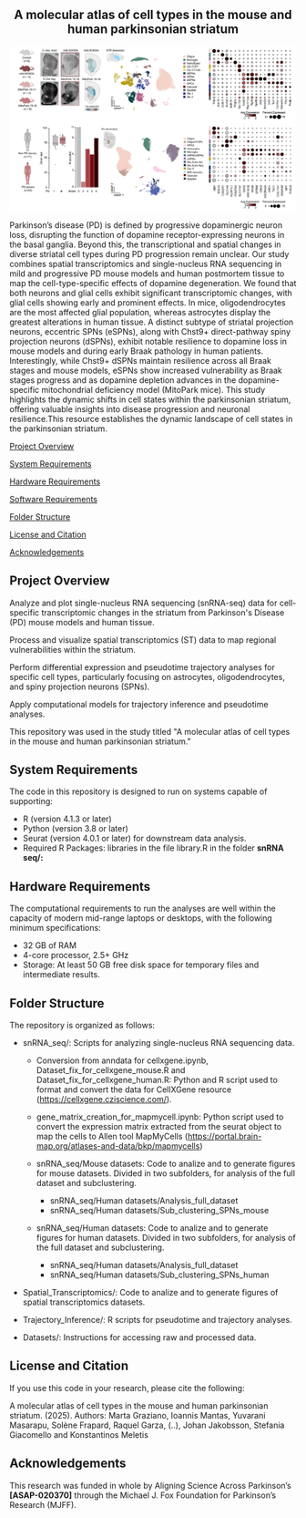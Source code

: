 <div align="center">
    <h2><strong>A molecular atlas of cell types in the mouse and human parkinsonian striatum</strong></h2>
    <img src="snRNA seq/Githhub_image.png" alt="Description of the image" width="900" />
</div>

Parkinson’s disease (PD) is defined by progressive dopaminergic neuron loss, disrupting the function of dopamine receptor-expressing neurons in the basal ganglia. Beyond this, the transcriptional and spatial changes in diverse striatal cell types during PD progression remain unclear. Our study combines spatial transcriptomics and single-nucleus RNA sequencing in mild and progressive PD mouse models and human postmortem tissue to map the cell-type-specific effects of dopamine degeneration. We found that both neurons and glial cells exhibit significant transcriptomic changes, with glial cells showing early and prominent effects. In mice, oligodendrocytes are the most affected glial population, whereas astrocytes display the greatest alterations in human tissue. A distinct subtype of striatal projection neurons, eccentric SPNs (eSPNs), along with Chst9+ direct-pathway spiny projection neurons (dSPNs), exhibit notable resilience to dopamine loss in mouse models and during early Braak pathology in human patients. Interestingly, while Chst9+ dSPNs maintain resilience across all Braak stages and mouse models, eSPNs show increased vulnerability as Braak stages progress and as dopamine depletion advances in the dopamine-specific mitochondrial deficiency model (MitoPark mice). This study highlights the dynamic shifts in cell states within the parkinsonian striatum, offering valuable insights into disease progression and neuronal resilience.This resource establishes the dynamic landscape of cell states in the parkinsonian striatum.


[Project Overview](#Project_Overview)

[System Requirements](#System_Requirements)

[Hardware Requirements](#Hardware_Requirements)

[Software Requirements](#Software_Requirements)

[Folder Structure](#Folder_Structure)

[License and Citation](#License_and_Citation)

[Acknowledgements](#Acknowledgements)

## Project Overview

Analyze and plot single-nucleus RNA sequencing (snRNA-seq) data for cell-specific transcriptomic changes in the striatum from Parkinson's Disease (PD) mouse models and human tissue.

Process and visualize spatial transcriptomics (ST) data to map regional vulnerabilities within the striatum.

Perform differential expression and pseudotime trajectory analyses for specific cell types, particularly focusing on astrocytes, oligodendrocytes, and spiny projection neurons (SPNs).

Apply computational models for trajectory inference and pseudotime analyses.

This repository was used in the study titled "A molecular atlas of cell types in the mouse and human parkinsonian striatum."
## System Requirements

The code in this repository is designed to run on systems capable of supporting:

- R (version 4.1.3 or later)
- Python (version 3.8 or later)
- Seurat (version 4.0.1 or later) for downstream data analysis.
- Required R Packages: libraries in the file library.R in the folder **snRNA seq/:**
## Hardware Requirements

The computational requirements to run the analyses are well within the capacity of modern mid-range laptops or desktops, with the following minimum specifications:

- 32 GB of RAM
- 4-core processor, 2.5+ GHz
- Storage: At least 50 GB free disk space for temporary files and intermediate results.
## Folder Structure
The repository is organized as follows:

- snRNA_seq/: Scripts for analyzing single-nucleus RNA sequencing data.
    - Conversion from anndata for cellxgene.ipynb, Dataset_fix_for_cellxgene_mouse.R and Dataset_fix_for_cellxgene_human.R: Python and R script used to format and convert the data for CellXGene resource (https://cellxgene.cziscience.com/).
    - gene_matrix_creation_for_mapmycell.ipynb: Python script used to convert the expression matrix extracted from the seurat object to map the cells to Allen tool MapMyCells (https://portal.brain-map.org/atlases-and-data/bkp/mapmycells)
    - snRNA_seq/Mouse datasets: Code to analize and to generate figures for mouse datasets. Divided in two subfolders, for analysis of the full dataset and subclustering.

       - snRNA_seq/Human datasets/Analysis_full_dataset
       - snRNA_seq/Human datasets/Sub_clustering_SPNs_mouse
          
    - snRNA_seq/Human datasets: Code to analize and to generate figures for human datasets. Divided in two subfolders, for analysis of the full dataset and subclustering.

       - snRNA_seq/Human datasets/Analysis_full_dataset
       - snRNA_seq/Human datasets/Sub_clustering_SPNs_human

- Spatial_Transcriptomics/: Code to analize and to generate figures of spatial transcriptomics datasets.

- Trajectory_Inference/: R scripts for pseudotime and trajectory analyses.


- Datasets/: Instructions for accessing raw and processed data.


##  License and Citation

If you use this code in your research, please cite the following:

A molecular atlas of cell types in the mouse and human parkinsonian striatum. (2025). Authors: Marta Graziano, Ioannis Mantas, Yuvarani Masarapu, Solène Frapard, Raquel
Garza, (..), Johan Jakobsson, Stefania Giacomello and Konstantinos Meletis

## Acknowledgements

This research was funded in whole by Aligning Science Across Parkinson’s **[ASAP-020370]** through the Michael J. Fox Foundation for Parkinson’s Research (MJFF).
